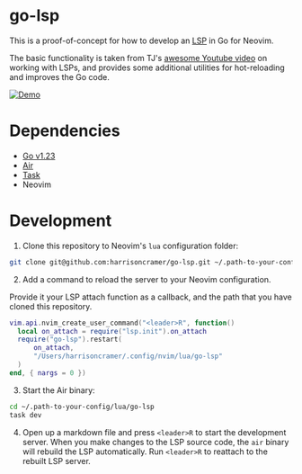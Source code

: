 # go-lsp

This is a proof-of-concept for how to develop an [LSP](https://microsoft.github.io/language-server-protocol/specifications/lsp/3.17/specification/) in Go for Neovim.

The basic functionality is taken from TJ's [awesome Youtube video](https://www.youtube.com/watch?v=YsdlcQoHqPY&ab_channel=TJDeVries) on working with LSPs, and provides some additional utilities for hot-reloading and improves the Go code.

[![Demo](https://hjc-public.s3.amazonaws.com/lsp-preview.png)](https://hjc-public.s3.amazonaws.com/lsp-demo.mp4)

# Dependencies

- [Go v1.23](https://go.dev/)
- [Air](https://github.com/air-verse/air)
- [Task](https://github.com/go-task/task)
- Neovim


# Development

1. Clone this repository to Neovim's `lua` configuration folder:

```bash
git clone git@github.com:harrisoncramer/go-lsp.git ~/.path-to-your-config/lua
```

2. Add a command to reload the server to your Neovim configuration. 

Provide it your LSP attach function as a callback, and the path that you have cloned this repository.

```lua
vim.api.nvim_create_user_command("<leader>R", function()
  local on_attach = require("lsp.init").on_attach
  require("go-lsp").restart(
      on_attach,
      "/Users/harrisoncramer/.config/nvim/lua/go-lsp"
  )
end, { nargs = 0 })
```

3. Start the Air binary:

```bash
cd ~/.path-to-your-config/lua/go-lsp
task dev
```

4. Open up a markdown file and press `<leader>R` to start the development server. When you make changes to the LSP source code, the `air` binary will rebuild the LSP automatically. Run `<leader>R` to reattach to the rebuilt LSP server.
